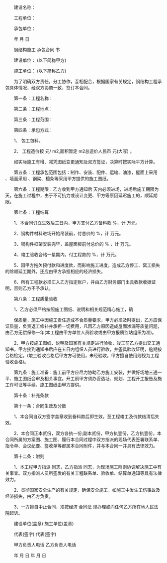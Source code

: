 
 　　建设名称：
 
 　　工程单位：
 
 　　承包单位：
 
 　　年 月 日
 
 　　钢结构施工
承包合同
书
 
 　　建设单位： (以下简称甲方)
 
 　　施工单位： (以下简称乙方)
 
 　　为了明确双方责任，分工协作，互相配合，根据国家有关规定，钢结构工程承包具体情况，经双方协商一致，签订本合同。
 
 　　第一条：工程名称：
 
 　　第二条：工程地点：
 
 　　第三条：工程范围：
 
 　　第四条：承包方式：
 
 　　1、 包工包料。
 
 　　2、 工程造价按 元/ m2,面积暂定 m2总造价人民币 元(大写) 。
 
 　　如实际施工有增、减凭图纸变更通知及双方签证，决算时按实际平方计算。
 
 　　第五条：工程承包范围包括：制作、安装、配件、运输、油漆，屋面上采用 、墙面采用 、钢梁、檀条等采用甲方提供的施工图纸。
 
 　　第六条：工程期限：乙方收到甲方通知后 天内必须进场，进场后施工期限为 天，在施工过程中，由于不可抗力或设计变更、甲方等原因延迟施工的，顺延期限。
 
 　　第七条：工程结算
 
 　　1、本合同订立生效后三日内，甲方支付乙方备料款 %，计 万元。
 
 　　2、钢构件材料进场开始吊装前，付总价的 %，计 万元。
 
 　　3、钢构件框架安装完毕，盖屋面板前付总价的 % ，计 万元。
 
 　　4、竣工验收合格一星期内，付工程款的 %，计 万元。
 
 　　5、因甲方拖欠预付款和进度款，而影响施工进度，造成乙方停工、窝工损失的除顺延工期外，还应由甲方承担相应的经济损失。
 
 　　6、所有工程款必须汇入乙方指定账户，并由乙方财务部门出具收款收据证明，否则乙方不予承认。
 
 　　第八条：工程质量验收
 
 　　1、乙方必须严格按照施工图纸、说明和相关规范精心施工，确
 
 　　保质量，施工中因施工责任造成不合质量要求，甲方必须及时提出，乙方应保证质量，负责返工修补并承担一切费用，凡因乙方原因造成屋面渗漏等质量问题，由乙方无偿保修一年(本工程由甲方单位人员验收或由甲方报质监站组织为准)。
 
 　　2、甲方按施工图纸、说明及国家有关规定进行验收，竣工前乙方提出交工通知书，甲方接到通知书后应在五日内组织人员进行验收，并签具验收证明，逾期按合格检定。(竣工验收合格后甲方方可使用，未经验收，甲方擅自使用则视为工程验收合格)。
 
 　　第九条：施工准备：施工前甲方应尽力协助乙方施工安装，并做好场地三通一平、施工图纸会审及相关事宜。开工前甲方须办妥选址、规划、工程开工报告及施工许可证等手续，施工图纸由甲方提供。
 
 　　第十条：补充条款
 
 　　第十一条：合同生效及分数
 
 　　1、本合同自双方签字盖章收到备料款后即生效，至工程竣工及价款结清后失效。
 
 　　2、本合同正本贰份，双方各执一份;副本贰份，甲方执壹份，乙方执壹份。本合同所属的方案图、施工图、履行本合同过程中双方指派的现场代表签署联系单、指令单、会议纪要、签收单等都属本合同附件，并与本合同一并具有法律效力。
 
 　　第十二条：附则
 
 　　1、本工程甲方指派 同志，乙方指派 同志，为现场施工附则协调解决施工中有关事宜。双方指派人员所签发的有关工程联系单、验收单、结算单通知等具有法律效力。
 
 　　2、贯彻国家安全生产的有关规定，确保安全施工，如施工中发生工伤事故及经济损失，由乙方负责。
 
 　　3、一方擅自中止合同，须按经济
合同法
规办理或向任何乙方所在地人民法院起诉。
 
 　　建设单位(盖章) 施工单位(盖章)
 
 　　代表(签字) 代表(签字)
 
 　　甲方负责人电话 乙方负责人电话
 
 　　年 月 日 年 月 日
 
 

 
 
 
 
 
  


  
 

  


  


  
 
 
 
 

